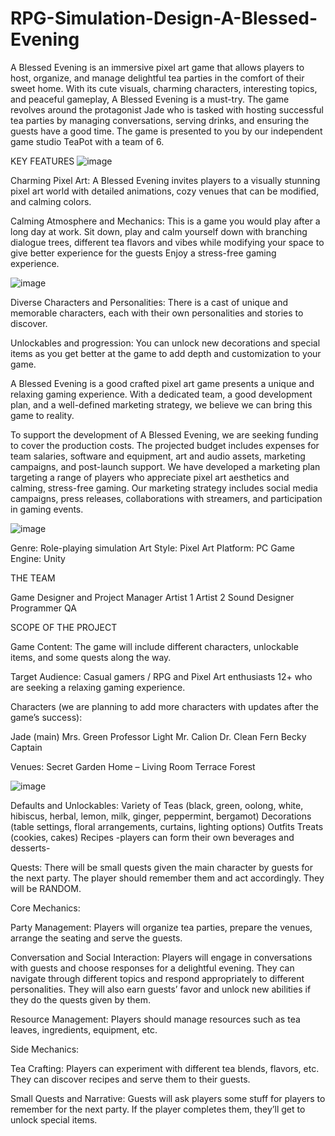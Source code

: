 # RPG-Simulation-Design-A-Blessed-Evening

 A Blessed Evening is an immersive pixel art game that allows players to host, organize, and manage delightful tea parties in the comfort of their sweet home. With its cute visuals, charming characters, interesting topics, and peaceful gameplay, A Blessed Evening is a must-try. 
 The game revolves around the protagonist Jade who is tasked with hosting successful tea parties by managing conversations, serving drinks, and ensuring the guests have a good time.
 The game is presented to you by our independent game studio TeaPot with a team of 6. 


KEY FEATURES
![image](https://github.com/mervekacmaz/RPG-Simulation-Design-A-Blessed-Evening/assets/83896575/da4cbc3e-9b16-4907-9589-1c562f5104c2)


 Charming Pixel Art: A Blessed Evening invites players to a visually stunning pixel art world with detailed animations, cozy venues that can be modified, and calming colors.

 Calming Atmosphere and Mechanics: This is a game you would play after a long day at work. Sit down, play and calm yourself down with branching dialogue trees, different tea flavors and vibes while modifying your space to give better experience for the guests Enjoy a stress-free gaming experience.

![image](https://github.com/mervekacmaz/RPG-Simulation-Design-A-Blessed-Evening/assets/83896575/bea6fba8-2ae5-4770-8f3d-05039e083e92)

 Diverse Characters and Personalities: There is a cast of unique and memorable characters, each with their own personalities and stories to discover.

 Unlockables and progression: You can unlock new decorations and special items as you get better at the game to add depth and customization to your game.


 A Blessed Evening is a good crafted pixel art game presents a unique and relaxing gaming experience. With a dedicated team, a good development plan, and a well-defined marketing strategy, we believe we can bring this game to reality. 

 To support the development of A Blessed Evening, we are seeking funding to cover the production costs. The projected budget includes expenses for team salaries, software and equipment, art and audio assets, marketing campaigns, and post-launch support.
 We have developed a marketing plan targeting a range of players who appreciate pixel art aesthetics and calming, stress-free gaming. Our marketing strategy includes social media campaigns, press releases, collaborations with streamers, and participation in gaming events.

![image](https://github.com/mervekacmaz/RPG-Simulation-Design-A-Blessed-Evening/assets/83896575/b64062c7-49ca-41d4-b678-0c8e9cdcb7b9)


Genre: Role-playing simulation
Art Style: Pixel Art
Platform: PC
Game Engine: Unity


THE TEAM

Game Designer and Project Manager
Artist 1 
Artist 2
Sound Designer
Programmer
QA


SCOPE OF THE PROJECT

Game Content: The game will include different characters, unlockable items, and some quests along the way. 

Target Audience: Casual gamers / RPG and Pixel Art enthusiasts 12+ who are seeking a relaxing gaming experience. 

Characters (we are planning to add more characters with updates after the game’s success):

Jade (main)
Mrs. Green
Professor Light
Mr. Calion
Dr. Clean
Fern
Becky
Captain

Venues:
Secret Garden
Home – Living Room
Terrace
Forest

![image](https://github.com/mervekacmaz/RPG-Simulation-Design-A-Blessed-Evening/assets/83896575/493ad654-eb9f-4a18-9fad-983198f651ef)

Defaults and Unlockables:
Variety of Teas (black, green, oolong, white, hibiscus, herbal, lemon, milk, ginger, peppermint, bergamot)
Decorations (table settings, floral arrangements, curtains, lighting options)
Outfits
Treats (cookies, cakes)
Recipes -players can form their own beverages and desserts-


Quests:
There will be small quests given the main character by guests for the next party. The player should remember them and act accordingly. They will be RANDOM.

Core Mechanics: 

Party Management: Players will organize tea parties, prepare the venues, arrange the seating and serve the guests. 

Conversation and Social Interaction: Players will engage in conversations with guests and choose responses for a delightful evening. They can navigate through different topics and respond appropriately to different personalities. They will also earn guests’ favor and unlock new abilities if they do the quests given by them.

Resource Management: Players should manage resources such as tea leaves, ingredients, equipment, etc.

Side Mechanics:

Tea Crafting: Players can experiment with different tea blends, flavors, etc. They can discover recipes and serve them to their guests. 

Small Quests and Narrative: Guests will ask players some stuff for players to remember for the next party. If the player completes them, they’ll get to unlock special items. 

